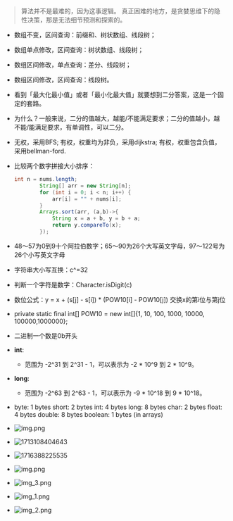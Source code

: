 > 算法并不是最难的，因为这事逻辑。 真正困难的地方，是贪婪思维下的隐性决策，那是无法细节预测和探索的。

- 数组不变，区间查询：前缀和、树状数组、线段树；

- 数组单点修改，区间查询：树状数组、线段树；

- 数组区间修改，单点查询：差分、线段树；

- 数组区间修改，区间查询：线段树。

- 看到「最大化最小值」或者「最小化最大值」就要想到二分答案，这是一个固定的套路。

- 为什么？一般来说，二分的值越大，越能/不能满足要求；二分的值越小，越不能/能满足要求，有单调性，可以二分。

- 无权，采用BFS;
  有权，权重均为非负，采用dijkstra;
  有权，权重包含负值，采用bellman-ford.

- 比较两个数字拼接大小排序：

  ```java
  int n = nums.length;
          String[] arr = new String[n];
          for (int i = 0; i < n; i++) {
              arr[i] = "" + nums[i];
          }
          Arrays.sort(arr, (a,b)->{
              String x = a + b, y = b + a;
              return y.compareTo(x);
          });
  ```

- 48～57为0到9十个阿拉伯数字；65～90为26个大写英文字母，97～122号为26个小写英文字母

- 字符串大小写互换：c^=32

- 判断一个字符是数字：Character.isDigit(c)

- 数位公式：y = x + (s[j] - s[i]) * (POW10[i] - POW10[j]) 交换x的第i位与第j位 

- private static final int[] POW10 = new int[]{1, 10, 100, 1000, 10000, 100000,1000000};

- 二进制一个数是0b开头

- **int**:
  - 范围为 -2^31 到 2^31 - 1，可以表示为 -2 * 10^9 到 2 * 10^9。

- **long**:
  - 范围为 -2^63 到 2^63 - 1，可以表示为 -9 * 10^18 到 9 * 10^18。

- byte: 1 bytes
  short: 2 bytes
  int: 4 bytes
  long: 8 bytes
  char: 2 bytes
  float: 4 bytes
  double: 8 bytes
  boolean: 1 bytes (in arrays)

- ![img.png](assets/img.png)

- ![1713108404643](F:\leetcode\README.assets\1713108404643.png)

- ![1716388225535](assets/1716388225535.png)

- ![img.png](assets/img.png)

- ![img_3.png](assets/img_3.png)

- ![img_1.png](assets/img_1.png)

- ![img_2.png](assets/img_2.png)

